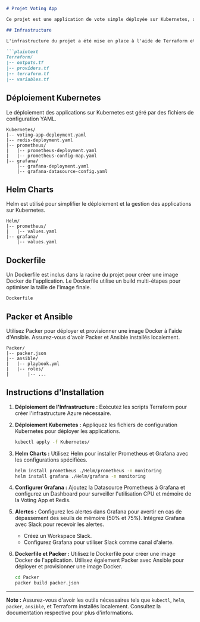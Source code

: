 ```markdown
# Projet Voting App

Ce projet est une application de vote simple déployée sur Kubernetes, avec des métriques surveillées par Prometheus et une visualisation des données via Grafana. L'intégration d'alertes Slack permet également d'être informé des événements critiques.

## Infrastructure

L'infrastructure du projet a été mise en place à l'aide de Terraform et comprend un cluster Kubernetes (AKS), un réseau virtuel, et d'autres ressources nécessaires.

```plaintext
Terraform/
|-- outputs.tf
|-- providers.tf
|-- terraform.tf
|-- variables.tf
```

## Déploiement Kubernetes

Le déploiement des applications sur Kubernetes est géré par des fichiers de configuration YAML.

```plaintext
Kubernetes/
|-- voting-app-deployment.yaml
|-- redis-deployment.yaml
|-- prometheus/
|   |-- prometheus-deployment.yaml
|   |-- prometheus-config-map.yaml
|-- grafana/
    |-- grafana-deployment.yaml
    |-- grafana-datasource-config.yaml
```

## Helm Charts

Helm est utilisé pour simplifier le déploiement et la gestion des applications sur Kubernetes.

```plaintext
Helm/
|-- prometheus/
|   |-- values.yaml
|-- grafana/
    |-- values.yaml
```

## Dockerfile

Un Dockerfile est inclus dans la racine du projet pour créer une image Docker de l'application. Le Dockerfile utilise un build multi-étapes pour optimiser la taille de l'image finale.

```plaintext
Dockerfile
```

## Packer et Ansible

Utilisez Packer pour déployer et provisionner une image Docker à l'aide d'Ansible. Assurez-vous d'avoir Packer et Ansible installés localement.

```plaintext
Packer/
|-- packer.json
|-- ansible/
|   |-- playbook.yml
|   |-- roles/
|       |-- ...
```

## Instructions d'Installation

1. **Déploiement de l'Infrastructure :** Exécutez les scripts Terraform pour créer l'infrastructure Azure nécessaire.

2. **Déploiement Kubernetes :** Appliquez les fichiers de configuration Kubernetes pour déployer les applications.

    ```bash
    kubectl apply -f Kubernetes/
    ```

3. **Helm Charts :** Utilisez Helm pour installer Prometheus et Grafana avec les configurations spécifiées.

    ```bash
    helm install prometheus ./Helm/prometheus -n monitoring
    helm install grafana ./Helm/grafana -n monitoring
    ```

4. **Configurer Grafana :** Ajoutez la Datasource Prometheus à Grafana et configurez un Dashboard pour surveiller l'utilisation CPU et mémoire de la Voting App et Redis.

5. **Alertes :** Configurez les alertes dans Grafana pour avertir en cas de dépassement des seuils de mémoire (50% et 75%). Intégrez Grafana avec Slack pour recevoir les alertes.

    - Créez un Workspace Slack.
    - Configurez Grafana pour utiliser Slack comme canal d'alerte.

6. **Dockerfile et Packer :** Utilisez le Dockerfile pour créer une image Docker de l'application. Utilisez également Packer avec Ansible pour déployer et provisionner une image Docker.

    ```bash
    cd Packer
    packer build packer.json
    ```

---

**Note :** Assurez-vous d'avoir les outils nécessaires tels que `kubectl`, `helm`, `packer`, `ansible`, et Terraform installés localement. Consultez la documentation respective pour plus d'informations.